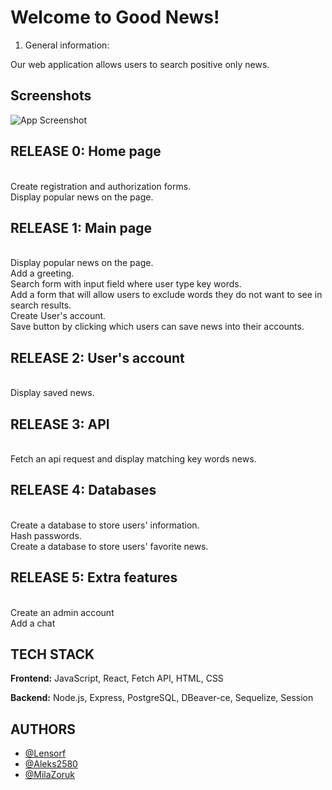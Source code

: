 # Welcome to Good News!

1. General information:

Our web application allows users to search positive only news.

## Screenshots

![App Screenshot](https://via.placeholder.com/468x300?text=App+Screenshot+Here)

## RELEASE 0: Home page

<br>Create registration and authorization forms.
<br>Display popular news on the page.

## RELEASE 1: Main page

<br>Display popular news on the page.
<br>Add a greeting.
<br>Search form with input field where user type key words.
<br>Add a form that will allow users to exclude words they do not want to see in search results.
<br>Create User's account.
<br>Save button by clicking which users can save news into their accounts.

## RELEASE 2: User's account

<br>Display saved news.

## RELEASE 3: API

<br>Fetch an api request and display matching key words news.

## RELEASE 4: Databases

<br>Create a database to store users' information.
<br>Hash passwords.
<br>Create a database to store users' favorite news.

## RELEASE 5: Extra features

<br>Create an admin account
<br>Add a chat

## TECH STACK

**Frontend:** JavaScript, React, Fetch API, HTML, CSS 

**Backend:** Node.js, Express, PostgreSQL, DBeaver-ce, Sequelize, Session

## AUTHORS

- [@Lensorf](https://github.com/Lensorf)
- [@Aleks2580](https://github.com/Aleks2580)
- [@MilaZoruk](https://github.com/MilaZoruk)



